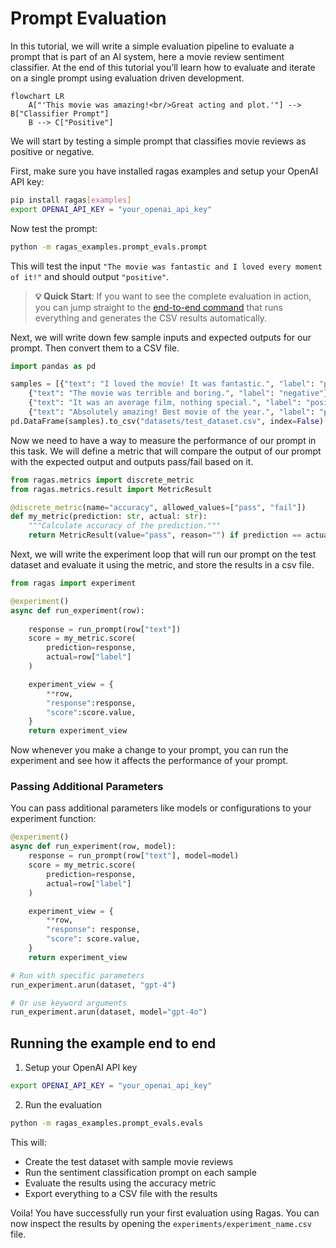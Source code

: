 # Prompt Evaluation

In this tutorial, we will write a simple evaluation pipeline to evaluate a prompt that is part of an AI system, here a movie review sentiment classifier. At the end of this tutorial you’ll learn how to evaluate and iterate on a single prompt using evaluation driven development. 

```mermaid
flowchart LR
    A["'This movie was amazing!<br/>Great acting and plot.'"] --> B["Classifier Prompt"]
    B --> C["Positive"]
```


We will start by testing a simple prompt that classifies movie reviews as positive or negative. 

First, make sure you have installed ragas examples and setup your OpenAI API key:

```bash
pip install ragas[examples]
export OPENAI_API_KEY = "your_openai_api_key"
```

Now test the prompt:

```bash
python -m ragas_examples.prompt_evals.prompt
```

This will test the input `"The movie was fantastic and I loved every moment of it!"` and should output `"positive"`.

> **💡 Quick Start**: If you want to see the complete evaluation in action, you can jump straight to the [end-to-end command](#running-the-example-end-to-end) that runs everything and generates the CSV results automatically.

Next, we will write down few sample inputs and expected outputs for our prompt. Then convert them to a CSV file. 

```python
import pandas as pd

samples = [{"text": "I loved the movie! It was fantastic.", "label": "positive"},
    {"text": "The movie was terrible and boring.", "label": "negative"},
    {"text": "It was an average film, nothing special.", "label": "positive"},
    {"text": "Absolutely amazing! Best movie of the year.", "label": "positive"}]
pd.DataFrame(samples).to_csv("datasets/test_dataset.csv", index=False)
```

Now we need to have a way to measure the performance of our prompt in this task. We will define a metric that will compare the output of our prompt with the expected output and outputs pass/fail based on it. 

```python
from ragas.metrics import discrete_metric
from ragas.metrics.result import MetricResult

@discrete_metric(name="accuracy", allowed_values=["pass", "fail"])
def my_metric(prediction: str, actual: str):
    """Calculate accuracy of the prediction."""
    return MetricResult(value="pass", reason="") if prediction == actual else MetricResult(value="fail", reason="")
```

Next, we will write the experiment loop that will run our prompt on the test dataset and evaluate it using the metric, and store the results in a csv file. 

```python
from ragas import experiment

@experiment()
async def run_experiment(row):
    
    response = run_prompt(row["text"])
    score = my_metric.score(
        prediction=response,
        actual=row["label"]
    )

    experiment_view = {
        **row,
        "response":response,
        "score":score.value,
    }
    return experiment_view
```

Now whenever you make a change to your prompt, you can run the experiment and see how it affects the performance of your prompt.

### Passing Additional Parameters

You can pass additional parameters like models or configurations to your experiment function:

```python
@experiment()
async def run_experiment(row, model):
    response = run_prompt(row["text"], model=model)
    score = my_metric.score(
        prediction=response,
        actual=row["label"]
    )

    experiment_view = {
        **row,
        "response": response,
        "score": score.value,
    }
    return experiment_view

# Run with specific parameters
run_experiment.arun(dataset, "gpt-4")

# Or use keyword arguments
run_experiment.arun(dataset, model="gpt-4o")
``` 


## Running the example end to end

1. Setup your OpenAI API key
```bash
export OPENAI_API_KEY = "your_openai_api_key"
```
2. Run the evaluation
```bash
python -m ragas_examples.prompt_evals.evals
```

This will:

- Create the test dataset with sample movie reviews
- Run the sentiment classification prompt on each sample  
- Evaluate the results using the accuracy metric
- Export everything to a CSV file with the results

Voila! You have successfully run your first evaluation using Ragas. You can now inspect the results by opening the `experiments/experiment_name.csv` file.